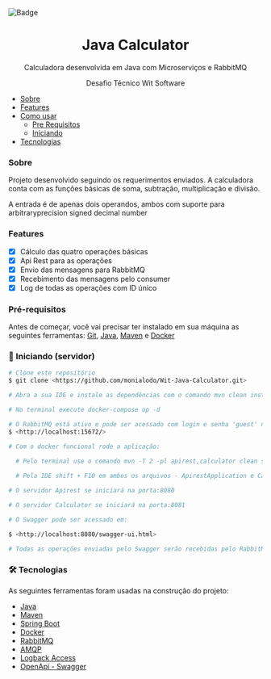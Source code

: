 
![Badge](https://img.shields.io/badge/WIT-JAVA%20CALCULATOR-blue?style=for-the-badge&logo=appveyor)

<h1 align="center">Java Calculator</h1> 

<p align="center">Calculadora desenvolvida em Java com Microserviços e RabbitMQ </p>
<p align="center"> Desafio Técnico Wit Software </p>

* [Sobre](#Sobre)
* [Features](#features)
* [Como usar](#como-usar)
    * [Pre Requisitos](#pre-requisitos)
    * [Iniciando](#Iniciando)
* [Tecnologias](#tecnologias)

### Sobre

<p>Projeto desenvolvido seguindo os requerimentos enviados. A calculadora conta com as funções básicas de soma, subtração, 
multiplicação e divisão.
<p>A entrada é de apenas dois operandos, ambos com suporte para arbitraryprecision signed decimal number



### Features

- [x] Cálculo das quatro operações básicas
- [x] Api Rest para as operações
- [x] Envio das mensagens para RabbitMQ
- [x] Recebimento das mensagens pelo consumer
- [x] Log de todas as operações com ID único

### Pré-requisitos

Antes de começar, você vai precisar ter instalado em sua máquina as seguintes ferramentas:
[Git](https://git-scm.com), [Java](https://www.java.com/pt-BR/), [Maven](https://maven.apache.org/download.cgi) e [Docker](https://www.docker.com)


### 🎲 Iniciando (servidor)

```bash
# Clone este repositório
$ git clone <https://github.com/monialodo/Wit-Java-Calculator.git>

# Abra a sua IDE e instale as dependências com o comando mvn clean install

# No terminal execute docker-compose up -d

# O RabbitMQ está ativo e pode ser acessado com login e senha 'guest' no endereço:
$ <http://localhost:15672/>

# Com o docker funcional rode a aplicação:
  
  # Pelo terminal use o comando mvn -T 2 -pl apirest,calculator clean spring-boot:run

  # Pela IDE shift + F10 em ambos os arquivos - ApirestApplication e CalculatorApplication

# O servidor Apirest se iniciará na porta:8080

# O servidor Calculator se iniciará na porta:8081

# O Swagger pode ser acessado em: 

$ <http://localhost:8080/swagger-ui.html>

# Todas as operações enviadas pelo Swagger serão recebidas pelo RabbitMQ e o retorno será mostrado no console da Apirest 

```

### 🛠 Tecnologias

As seguintes ferramentas foram usadas na construção do projeto:

- [Java](https://www.java.com/pt-BR/)
- [Maven](https://maven.apache.org/download.cgi)
- [Spring Boot](https://spring.io/projects/spring-boot)
- [Docker](https://www.docker.com)
- [RabbitMQ](/www.rabbitmq.com)
- [AMQP](https://www.amqp.org/)
- [Logback Access](https://github.com/akkinoc/logback-access-spring-boot-starter)
- [OpenApi - Swagger](https://swagger.io/)
